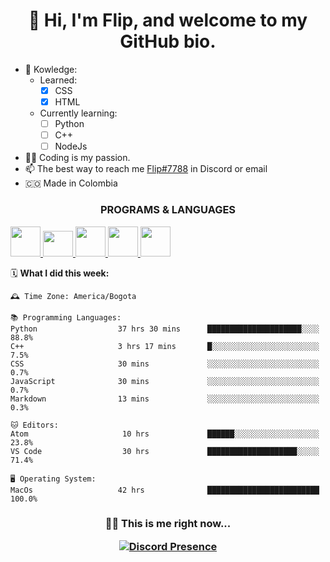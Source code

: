 <h1 align="center">  👋 Hi, I'm Flip, and welcome to my GitHub bio.  </h1>

* 🌱 Kowledge:
    * Learned: 
      * [X] CSS
      * [X] HTML
    * Currently learning:
      * [ ] Python
      * [ ] C++
      * [ ] NodeJs
*  🧑‍💻 Coding is my passion.
*  📫 The best way to reach me [Flip#7788](Flip#7788) in Discord or email
*  🇨🇴 Made in Colombia 

<h3 align="center"> PROGRAMS & LANGUAGES </h3>

<a href="https://www.adobe.com/products/dreamweaver.html" target="_blank"> <img src="https://seeklogo.com/images/A/adobe-dreamweaver-logo-12934C6207-seeklogo.com.png" width="48" height="48"/> </a>
<a href="https://atom.io" target="_blank"> <img src="https://seeklogo.com/images/A/atom-logo-CFDD898042-seeklogo.com.png" width="48" height="41"/> </a>
<a href="https://visualstudio.microsoft.com" target="_blank"> <img src="https://seeklogo.com/images/V/visual-studio-logo-14F95CF819-seeklogo.com.png" width="48" height="48"/> </a>
<a href="https://www.python.org" target="_blank"> <img src="https://seeklogo.com/images/P/python-logo-A32636CAA3-seeklogo.com.png" width="48" height="48"/> </a>
<a href="https://developer.mozilla.org/en-US/docs/Web/JavaScript" target="_blank"> <img src="https://img.icons8.com/color/48/000000/javascript.png" width="48" height="48"/> </a>

🗓 **What I did this week:** 

```text
🕰 Time Zone: America/Bogota

📚 Programming Languages: 
Python                  37 hrs 30 mins      █████████████████████░░░░   88.8% 
C++                     3 hrs 17 mins       █░░░░░░░░░░░░░░░░░░░░░░░░   7.5% 
CSS                     30 mins             ░░░░░░░░░░░░░░░░░░░░░░░░░   0.7% 
JavaScript              30 mins             ░░░░░░░░░░░░░░░░░░░░░░░░░   0.7% 
Markdown                13 mins             ░░░░░░░░░░░░░░░░░░░░░░░░░   0.3%

🐱 Editors: 
Atom                     10 hrs             ██████░░░░░░░░░░░░░░░░░░░   23.8% 
VS Code                  30 hrs             ████████████████████░░░░░   71.4%

🖥 Operating System: 
MacOs                   42 hrs              █████████████████████████   100.0%

```

<h3 align="center"> 💁🏻 This is me right now... </>
  
<p align="center">
    <a href="https://discord.com/users/501438594955608074" target="_blank" rel="nofollow">
        <img src=https://lanyard-profile-readme.vercel.app/api/501438594955608074?idleMessage=Probably%20sleeping%20IDK..." alt="Discord Presence" align="center">
    </a>
</p>
 
